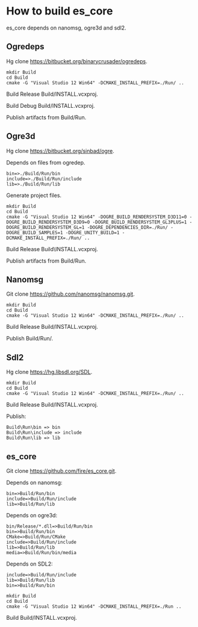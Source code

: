 # How to build es_core

es_core depends on nanomsg, ogre3d and sdl2.

## Ogredeps

Hg clone https://bitbucket.org/binarycrusader/ogredeps.

```
mkdir Build
cd Build
cmake -G "Visual Studio 12 Win64" -DCMAKE_INSTALL_PREFIX=./Run/ ..
```

Build Release Build/INSTALL.vcxproj.

Build Debug Build/INSTALL.vcxproj.

Publish artifacts from Build/Run.

## Ogre3d

Hg clone https://bitbucket.org/sinbad/ogre.

Depends on files from ogredep.

```
bin=>./Build/Run/bin
include=>./Build/Run/include
lib=>./Build/Run/lib
```

Generate project files.

```
mkdir Build
cd Build
cmake -G "Visual Studio 12 Win64" -DOGRE_BUILD_RENDERSYSTEM_D3D11=0 -DOGRE_BUILD_RENDERSYSTEM_D3D9=0 -DOGRE_BUILD_RENDERSYSTEM_GL3PLUS=1 -DOGRE_BUILD_RENDERSYSTEM_GL=1 -DOGRE_DEPENDENCIES_DIR=./Run/ -DOGRE_BUILD_SAMPLES=1 -DOGRE_UNITY_BUILD=1 -DCMAKE_INSTALL_PREFIX=./Run/ ..
```

Build Release Build\INSTALL.vcxproj.

Publish artifacts from Build/Run.

## Nanomsg

Git clone https://github.com/nanomsg/nanomsg.git.

```
mkdir Build
cd Build
cmake -G "Visual Studio 12 Win64" -DCMAKE_INSTALL_PREFIX=./Run/ ..
```

Build Release Build/INSTALL.vcxproj.

Publish Build/Run/.

## Sdl2 

Hg clone https://hg.libsdl.org/SDL.

```
mkdir Build
cd Build
cmake -G "Visual Studio 12 Win64" -DCMAKE_INSTALL_PREFIX=./Run/ ..
```

Build Release Build/INSTALL.vcxproj.

Publish: 
```
Build\Run\bin => bin
Build\Run\include => include
Build\Run\lib => lib
```

## es_core

Git clone https://github.com/fire/es_core.git.

Depends on nanomsg:

```
bin=>Build/Run/bin
include=>Build/Run/include
lib=>Build/Run/lib
```

Depends on ogre3d:
```
bin/Release/*.dll=>Build/Run/bin
bin=>Build/Run/bin
CMake=>Build/Run/CMake
include=>Build/Run/include
lib=>Build/Run/lib
media=>Build/Run/bin/media
```

Depends on SDL2:

```
include=>Build/Run/include
lib=>Build/Run/lib
bin=>Build/Run/bin
```

```
mkdir Build
cd Build
cmake -G "Visual Studio 12 Win64" -DCMAKE_INSTALL_PREFIX=./Run ..
```

Build Build/INSTALL.vcxproj.

